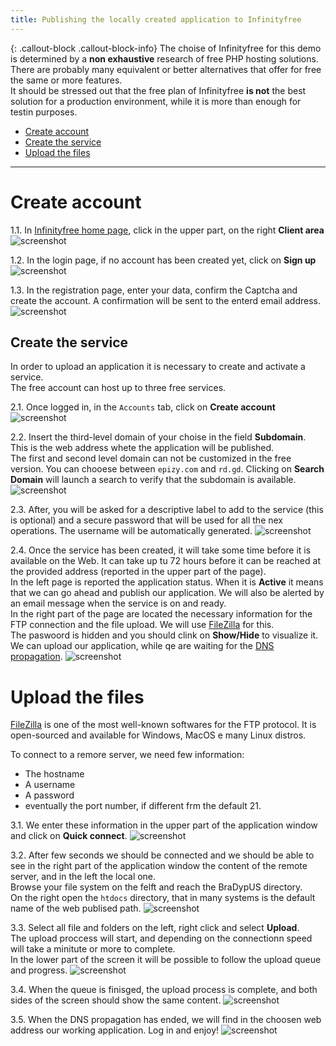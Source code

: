 ```yaml
---
title: Publishing the locally created application to Infinityfree
---
```


{: .callout-block .callout-block-info}
The choise of Infinityfree for this demo is determined by
a **non exhaustive** research of free PHP hosting solutions. 
There are probably many equivalent or better alternatives
that offer for free the same or more features.  
It should be stressed out that the free plan of Infinityfree 
**is not** the best solution for a production environment, while
it is more than enough for testin purposes.


- [Create account](#create-account)
- [Create the service](#create-the-service)
- [Upload the files](#upload-the-files)

---

# Create account

1.1. In [Infinityfree home page](https://infinityfree.net/), click in the upper part,
on the right  **Client area**
![screenshot](../../images/infinityfree/infinityfree-01.png "Inifinityfree: home page")

1.2. In the login page, if no account has been created yet, click on **Sign up**
![screenshot](../../images/infinityfree/infinityfree-02.png "Inifinityfree: login")

1.3. In the registration page, enter your data, confirm the Captcha and create the account.
A confirmation will be sent to the enterd email address.
![screenshot](../../images/infinityfree/infinityfree-02.png "Inifinityfree: create account")

## Create the service

In order to upload an application it is necessary to
create and activate a service.  
The free account can host up to three free services.

2.1. Once logged in, in the `Accounts` tab, click on **Create account**
![screenshot](../../images/infinityfree/infinityfree-04.png "Inifinityfree: crare l'account")

2.2. Insert the third-level domain of your choise in the field **Subdomain**.
This is the web address whete the application will be published.  
The first and second level domain can not be customized in the free version. 
You can chooese between `epizy.com` and `rd.gd`. 
Clicking on **Search Domain** will launch a search to verify that the 
subdomain is available.
![screenshot](../../images/infinityfree/infinityfree-05.png "Inifinityfree: subdomain")

2.3. After, you will be asked for a descriptive label to add to the service (this is optional)
and a secure password that will be used for all the nex operations. 
The username will be automatically generated.
![screenshot](../../images/infinityfree/infinityfree-06.png "Inifinityfree: password")

2.4. Once the service has been created, it will take some time before
it is available on the Web. It can take up tu 72 hours before it can be 
reached at the provided address (reported in the upper part of the page).  
In the left page is reported the application status. When it is **Active**
it means that we can go ahead and publish our application. We will also
be alerted by an email message when the service is on and ready.  
In the right part of the page are located the necessary information
for the FTP connection and the file upload. We will use
[FileZilla](https://filezilla-project.org/) for this.  
The paswoord is hidden and you should clink on **Show/Hide** 
to visualize it.  
We can upload our application, while qe are waiting for the 
[DNS propagation](https://infinityfree.net/support/why-doesnt-my-domain-work/).
![screenshot](../../images/infinityfree/infinityfree-07.png "Inifinityfree: service information")

# Upload the files

[FileZilla](https://filezilla-project.org/) is one of the most well-known 
softwares for the FTP protocol. It is open-sourced and available for Windows, 
MacOS e many Linux distros.

To connect to a remore server, we need few information:
- The hostname
- A username
- A password
- eventually the port number, if different frm the default 21.

3.1. We enter these information in the upper part of the application window
and click on **Quick connect**.
![screenshot](../../images/infinityfree/infinityfree-08.png "FileZilla: quickconnect")

3.2. After few seconds we should be connected and we should be able to see
in the right part of the application window the content of the remote server,
and in the left the local one.  
Browse your file system on the felft and reach the BraDypUS directory.  
On the right open the `htdocs` directory, that in many systems is
the default name of the web publised path.
![screenshot](../../images/infinityfree/infinityfree-09.png "FileZilla: browse")

3.3. Select all file and folders on the left, right click and select **Upload**.  
The upload proccess will start, and depending on the connectionn speed will take
a minitute or more to complete.  
In the lower part of the screen it will be possible to follow
the upload queue and progress.
![screenshot](../../images/infinityfree/infinityfree-10.png "FileZilla: uploading files")

3.4. When the queue is finisged, the upload process is complete,
and both sides of the screen should show the same content.
![screenshot](../../images/infinityfree/infinityfree-11.png "FileZilla: upload finished")

3.5. When the DNS propagation has ended, we will find in the choosen web address
our working application. Log in and enjoy!
![screenshot](../../images/infinityfree/infinityfree-12.png "Bradypus: login")
